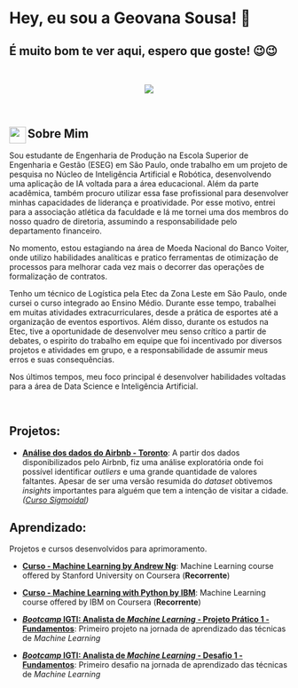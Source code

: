 # Hey, eu sou a Geovana Sousa! 👋

## É muito bom te ver aqui, espero que goste! 😉😉

<br />

<p align="center">
  <img src="https://i.imgur.com/XBPbfSs.png" >
</p>

<br />

## Sobre Mim [<img align="left"  width="30px" src="https://cdn.jsdelivr.net/npm/simple-icons@3.4.0/icons/linkedin.svg" />](https://www.linkedin.com/in/geovana--sousa/)

Sou estudante de Engenharia de Produção na Escola Superior de Engenharia e Gestão (ESEG) em São Paulo, onde trabalho em um projeto de pesquisa no Núcleo de Inteligência Artificial e Robótica, desenvolvendo uma aplicação de IA voltada para a área educacional. Além da parte acadêmica, também procuro utilizar essa fase profissional para desenvolver minhas capacidades de liderança e proatividade. Por esse motivo, entrei para a associação atlética da faculdade e lá me tornei uma dos membros do nosso quadro de diretoria, assumindo a responsabilidade pelo departamento financeiro.

No momento, estou estagiando na área de Moeda Nacional do Banco Voiter, onde utilizo habilidades analíticas e pratico ferramentas de otimização de processos para melhorar cada vez mais o decorrer das operações de formalização de contratos.

Tenho um técnico de Logística pela Etec da Zona Leste em São Paulo, onde cursei o curso integrado ao Ensino Médio. Durante esse tempo, trabalhei em muitas atividades extracurriculares, desde a prática de esportes até a organização de eventos esportivos. Além disso, durante os estudos na Etec, tive a oportunidade de desenvolver meu senso crítico a partir de debates, o espirito do trabalho em equipe que foi incentivado por diversos projetos e atividades em grupo, e a responsabilidade de assumir meus erros e suas consequências.

Nos últimos tempos, meu foco principal é desenvolver habilidades voltadas para a área de Data Science e Inteligência Artificial.

<br />

## Projetos:

* **[Análise dos dados do Airbnb - Toronto](https://github.com/GeovanaSLima/GeovanaSLima/blob/main/An%C3%A1lise_dos_dados_Airbnb_Toronto.ipynb)**: 
A partir dos dados disponibilizados pelo Airbnb, fiz uma análise exploratória onde foi possível identificar *outliers* e uma grande quantidade de valores faltantes. Apesar de ser uma versão resumida do *dataset* obtivemos *insights* importantes para alguém que tem a intenção de visitar a cidade. *([Curso Sigmoidal](https://sigmoidal.ai/))*

## Aprendizado:
Projetos e cursos desenvolvidos para aprimoramento.

* **[Curso - Machine Learning by Andrew Ng](https://github.com/GeovanaSLima/Machine_Learning_Stanford)**:
Machine Learning course offered by Stanford University on Coursera (**Recorrente**)

* **[Curso - Machine Learning with Python by IBM](https://github.com/GeovanaSLima/Machine_Learning_with_Python_IBM)**:
Machine Learning course offered by IBM on Coursera (**Recorrente**)

* **[*Bootcamp* IGTI: Analista de *Machine Learning* - Projeto Prático 1 - Fundamentos](https://github.com/GeovanaSLima/GeovanaSLima/blob/main/IGTI_Trabalho_pr%C3%A1tico_1.ipynb)**:
Primeiro projeto na jornada de aprendizado das técnicas de *Machine Learning*

* **[*Bootcamp* IGTI: Analista de *Machine Learning* - Desafio 1 - Fundamentos](https://github.com/GeovanaSLima/GeovanaSLima/blob/main/IGTI_Desafio_1.ipynb)**: Primeiro desafio na jornada de aprendizado das técnicas de *Machine Learning*
